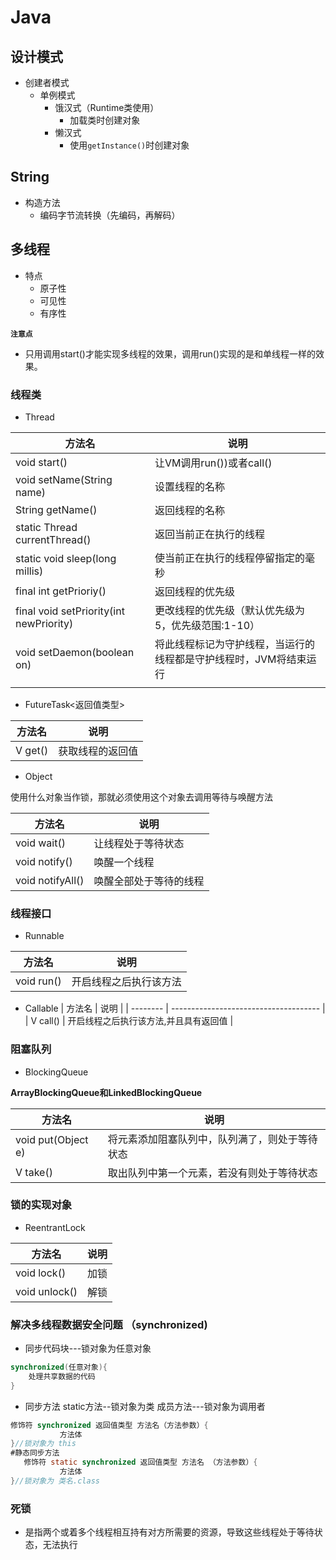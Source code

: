 # Java

## 设计模式

- 创建者模式
  - 单例模式
    - 饿汉式（Runtime类使用）
      - 加载类时创建对象
    - 懒汉式
      - 使用`getInstance()`时创建对象

## String

- 构造方法
  - 编码字节流转换（先编码，再解码）

## 多线程

- 特点
  - 原子性
  - 可见性
  - 有序性

**`注意点`**

- 只用调用start()才能实现多线程的效果，调用run()实现的是和单线程一样的效果。

### 线程类

- Thread

| 方法名                                  | 说明                                                         |
| --------------------------------------- | ------------------------------------------------------------ |
| void start()                            | 让VM调用run())或者call()                                     |
| void setName(String name)               | 设置线程的名称                                               |
| String getName()                        | 返回线程的名称                                               |
| static Thread currentThread()           | 返回当前正在执行的线程                                       |
| static void sleep(long millis)          | 使当前正在执行的线程停留指定的毫秒                           |
| final int getPrioriy()                  | 返回线程的优先级                                             |
| final void setPriority(int newPriority) | 更改线程的优先级（默认优先级为5，优先级范围:1-10）           |
| void setDaemon(boolean on)              | 将此线程标记为守护线程，当运行的线程都是守护线程时，JVM将结束运行 |
|                                         |                                                              |

- FutureTask<返回值类型>

| 方法名  | 说明             |
| ------- | ---------------- |
| V get() | 获取线程的返回值 |

- Object

使用什么对象当作锁，那就必须使用这个对象去调用等待与唤醒方法

| 方法名           | 说明                   |
| ---------------- | ---------------------- |
| void wait()      | 让线程处于等待状态     |
| void notify()    | 唤醒一个线程           |
| void notifyAll() | 唤醒全部处于等待的线程 |

### 线程接口

- Runnable

| 方法名     | 说明                   |
| ---------- | ---------------------- |
| void run() | 开启线程之后执行该方法 |

- Callable
| 方法名   | 说明                                  |
| -------- | ------------------------------------- |
| V call() | 开启线程之后执行该方法,并且具有返回值 |

### 阻塞队列

- BlockingQueue

**ArrayBlockingQueue和LinkedBlockingQueue**

| 方法名             | 说明                                           |
| ------------------ | ---------------------------------------------- |
| void put(Object e) | 将元素添加阻塞队列中，队列满了，则处于等待状态 |
| V take()           | 取出队列中第一个元素，若没有则处于等待状态     |

### 锁的实现对象

- ReentrantLock

| 方法名        | 说明 |
| ------------- | ---- |
| void lock()   | 加锁 |
| void unlock() | 解锁 |

### 解决多线程数据安全问题 （synchronized)

- 同步代码块---锁对象为任意对象

```java
synchronized(任意对象){
	处理共享数据的代码
}
```

- 同步方法
static方法--锁对象为类  成员方法---锁对象为调用者
 ```java
修饰符 synchronized 返回值类型 方法名（方法参数）{
			方法体
}//锁对象为 this
#静态同步方法
    修饰符 static synchronized 返回值类型 方法名 （方法参数）{
    		方法体
}//锁对象为 类名.class
 ```

### 死锁

-  是指两个或着多个线程相互持有对方所需要的资源，导致这些线程处于等待状态，无法执行

